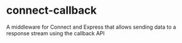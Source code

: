 connect-callback
================

A middleware for Connect and Express that allows sending data to a response stream using the callback API
